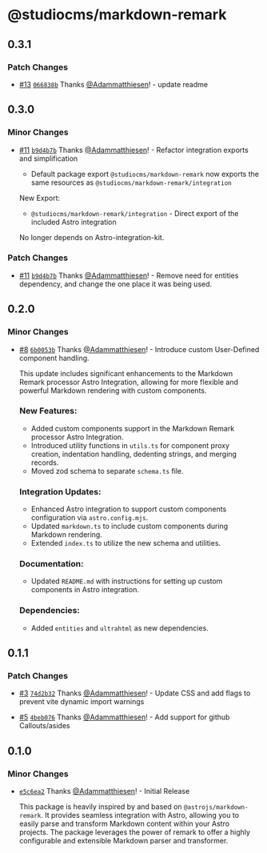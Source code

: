 # @studiocms/markdown-remark

## 0.3.1

### Patch Changes

- [#13](https://github.com/withstudiocms/markdown-remark/pull/13) [`066838b`](https://github.com/withstudiocms/markdown-remark/commit/066838ba7775b48bbb9953d310fafd9c2b78af6d) Thanks [@Adammatthiesen](https://github.com/Adammatthiesen)! - update readme

## 0.3.0

### Minor Changes

- [#11](https://github.com/withstudiocms/markdown-remark/pull/11) [`b9d4b7b`](https://github.com/withstudiocms/markdown-remark/commit/b9d4b7b79a62bcf52fe1445f4b9d333ce618e6c9) Thanks [@Adammatthiesen](https://github.com/Adammatthiesen)! - Refactor integration exports and simplification

  - Default package export `@studiocms/markdown-remark` now exports the same resources as `@studiocms/markdown-remark/integration`

  New Export:

  - `@studiocms/markdown-remark/integration` - Direct export of the included Astro integration

  No longer depends on Astro-integration-kit.

### Patch Changes

- [#11](https://github.com/withstudiocms/markdown-remark/pull/11) [`b9d4b7b`](https://github.com/withstudiocms/markdown-remark/commit/b9d4b7b79a62bcf52fe1445f4b9d333ce618e6c9) Thanks [@Adammatthiesen](https://github.com/Adammatthiesen)! - Remove need for entities dependency, and change the one place it was being used.

## 0.2.0

### Minor Changes

- [#8](https://github.com/withstudiocms/markdown-remark/pull/8) [`6b0053b`](https://github.com/withstudiocms/markdown-remark/commit/6b0053b37ec58e56bd757d68f1d4a27f78b233b7) Thanks [@Adammatthiesen](https://github.com/Adammatthiesen)! - Introduce custom User-Defined component handling.

  This update includes significant enhancements to the Markdown Remark processor Astro Integration, allowing for more flexible and powerful Markdown rendering with custom components.

  ### New Features:

  - Added custom components support in the Markdown Remark processor Astro Integration.
  - Introduced utility functions in `utils.ts` for component proxy creation, indentation handling, dedenting strings, and merging records.
  - Moved zod schema to separate `schema.ts` file.

  ### Integration Updates:

  - Enhanced Astro integration to support custom components configuration via `astro.config.mjs`.
  - Updated `markdown.ts` to include custom components during Markdown rendering.
  - Extended `index.ts` to utilize the new schema and utilities.

  ### Documentation:

  - Updated `README.md` with instructions for setting up custom components in Astro integration.

  ### Dependencies:

  - Added `entities` and `ultrahtml` as new dependencies.

## 0.1.1

### Patch Changes

- [#3](https://github.com/withstudiocms/markdown-remark/pull/3) [`74d2b32`](https://github.com/withstudiocms/markdown-remark/commit/74d2b320c9acc562f0c87f5c6cea69712bcfba88) Thanks [@Adammatthiesen](https://github.com/Adammatthiesen)! - Update CSS and add flags to prevent vite dynamic import warnings

- [#5](https://github.com/withstudiocms/markdown-remark/pull/5) [`4beb076`](https://github.com/withstudiocms/markdown-remark/commit/4beb07632d18e05b3cece083512bdbd8197ebc31) Thanks [@Adammatthiesen](https://github.com/Adammatthiesen)! - Add support for github Callouts/asides

## 0.1.0

### Minor Changes

- [`e5c6ea2`](https://github.com/withstudiocms/markdown-remark/commit/e5c6ea207285dc623f6879b0160c5b4b05542e52) Thanks [@Adammatthiesen](https://github.com/Adammatthiesen)! - Initial Release

  This package is heavily inspired by and based on `@astrojs/markdown-remark`. It provides seamless integration with Astro, allowing you to easily parse and transform Markdown content within your Astro projects. The package leverages the power of remark to offer a highly configurable and extensible Markdown parser and transformer.
